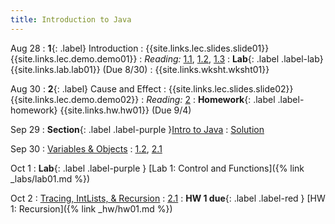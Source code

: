 ```yaml
---
title: Introduction to Java
---
```


Aug 28
: **1**{: .label} Introduction
    : {{site.links.lec.slides.slide01}} {{site.links.lec.demo.demo01}}
: _Reading:_ [1.1](https://inferentialthinking.com/chapters/01/1/intro.html), [1.2](https://inferentialthinking.com/chapters/01/2/why-data-science.html), [1.3](https://inferentialthinking.com/chapters/01/3/Plotting_the_Classics.html)
: **Lab**{: .label .label-lab} {{site.links.lab.lab01}} (Due 8/30)
    : {{site.links.wksht.wksht01}}

Aug 30
: **2**{: .label} Cause and Effect
    : {{site.links.lec.slides.slide02}} {{site.links.lec.demo.demo02}}
: _Reading:_ [2](https://inferentialthinking.com/chapters/02/causality-and-experiments.html)
: **Homework**{: .label .label-homework} 
    {{site.links.hw.hw01}} (Due 9/4)


Sep 29
: **Section**{: .label .label-purple }[Intro to Java](#)
  : [Solution](#)

Sep 30
: [Variables & Objects](#)
  : [1.2](#), [2.1](#)

Oct 1
: **Lab**{: .label .label-purple } [Lab 1: Control and Functions]({% link _labs/lab01.md %})

Oct 2
: [Tracing, IntLists, & Recursion](#)
  : [2.1](#)
: **HW 1 due**{: .label .label-red } [HW 1: Recursion]({% link _hw/hw01.md %})
